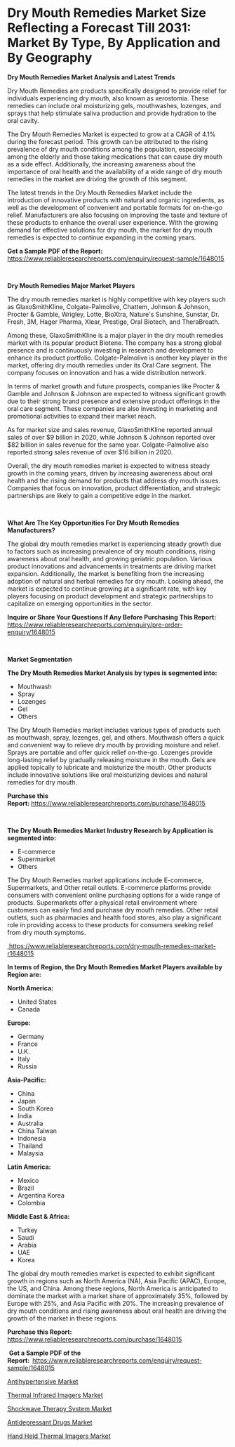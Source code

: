 <p><h1>Dry Mouth Remedies Market Size Reflecting a Forecast Till 2031: Market By Type, By Application and By Geography</h1></p><p><strong>Dry Mouth Remedies Market Analysis and Latest Trends</strong></p>
<p><p>Dry Mouth Remedies are products specifically designed to provide relief for individuals experiencing dry mouth, also known as xerostomia. These remedies can include oral moisturizing gels, mouthwashes, lozenges, and sprays that help stimulate saliva production and provide hydration to the oral cavity.</p><p>The Dry Mouth Remedies Market is expected to grow at a CAGR of 4.1% during the forecast period. This growth can be attributed to the rising prevalence of dry mouth conditions among the population, especially among the elderly and those taking medications that can cause dry mouth as a side effect. Additionally, the increasing awareness about the importance of oral health and the availability of a wide range of dry mouth remedies in the market are driving the growth of this segment.</p><p>The latest trends in the Dry Mouth Remedies Market include the introduction of innovative products with natural and organic ingredients, as well as the development of convenient and portable formats for on-the-go relief. Manufacturers are also focusing on improving the taste and texture of these products to enhance the overall user experience. With the growing demand for effective solutions for dry mouth, the market for dry mouth remedies is expected to continue expanding in the coming years.</p></p>
<p><strong>Get a Sample PDF of the Report:&nbsp;</strong> <a href="https://www.reliableresearchreports.com/enquiry/request-sample/1648015">https://www.reliableresearchreports.com/enquiry/request-sample/1648015</a></p>
<p>&nbsp;</p>
<p><strong>Dry Mouth Remedies Major Market Players</strong></p>
<p><p>The dry mouth remedies market is highly competitive with key players such as GlaxoSmithKline, Colgate-Palmolive, Chattem, Johnson & Johnson, Procter & Gamble, Wrigley, Lotte, BioXtra, Nature's Sunshine, Sunstar, Dr. Fresh, 3M, Hager Pharma, Xlear, Prestige, Oral Biotech, and TheraBreath.</p><p>Among these, GlaxoSmithKline is a major player in the dry mouth remedies market with its popular product Biotene. The company has a strong global presence and is continuously investing in research and development to enhance its product portfolio. Colgate-Palmolive is another key player in the market, offering dry mouth remedies under its Oral Care segment. The company focuses on innovation and has a wide distribution network.</p><p>In terms of market growth and future prospects, companies like Procter & Gamble and Johnson & Johnson are expected to witness significant growth due to their strong brand presence and extensive product offerings in the oral care segment. These companies are also investing in marketing and promotional activities to expand their market reach.</p><p>As for market size and sales revenue, GlaxoSmithKline reported annual sales of over $9 billion in 2020, while Johnson & Johnson reported over $82 billion in sales revenue for the same year. Colgate-Palmolive also reported strong sales revenue of over $16 billion in 2020.</p><p>Overall, the dry mouth remedies market is expected to witness steady growth in the coming years, driven by increasing awareness about oral health and the rising demand for products that address dry mouth issues. Companies that focus on innovation, product differentiation, and strategic partnerships are likely to gain a competitive edge in the market.</p></p>
<p>&nbsp;</p>
<p><strong>What Are The Key Opportunities For Dry Mouth Remedies Manufacturers?</strong></p>
<p><p>The global dry mouth remedies market is experiencing steady growth due to factors such as increasing prevalence of dry mouth conditions, rising awareness about oral health, and growing geriatric population. Various product innovations and advancements in treatments are driving market expansion. Additionally, the market is benefiting from the increasing adoption of natural and herbal remedies for dry mouth. Looking ahead, the market is expected to continue growing at a significant rate, with key players focusing on product development and strategic partnerships to capitalize on emerging opportunities in the sector.</p></p>
<p><strong>Inquire or Share Your Questions If Any Before Purchasing This Report:</strong> <a href="https://www.reliableresearchreports.com/enquiry/pre-order-enquiry/1648015">https://www.reliableresearchreports.com/enquiry/pre-order-enquiry/1648015</a></p>
<p>&nbsp;</p>
<p><strong>Market Segmentation</strong></p>
<p><strong>The Dry Mouth Remedies Market Analysis by types is segmented into:</strong></p>
<p><ul><li>Mouthwash</li><li>Spray</li><li>Lozenges</li><li>Gel</li><li>Others</li></ul></p>
<p><p>The Dry Mouth Remedies market includes various types of products such as mouthwash, spray, lozenges, gel, and others. Mouthwash offers a quick and convenient way to relieve dry mouth by providing moisture and relief. Sprays are portable and offer quick relief on-the-go. Lozenges provide long-lasting relief by gradually releasing moisture in the mouth. Gels are applied topically to lubricate and moisturize the mouth. Other products include innovative solutions like oral moisturizing devices and natural remedies for dry mouth.</p></p>
<p><strong>Purchase this Report:&nbsp;</strong><a href="https://www.reliableresearchreports.com/purchase/1648015">https://www.reliableresearchreports.com/purchase/1648015</a></p>
<p>&nbsp;</p>
<p><strong>The Dry Mouth Remedies Market Industry Research by Application is segmented into:</strong></p>
<p><ul><li>E-commerce</li><li>Supermarket</li><li>Others</li></ul></p>
<p><p>The Dry Mouth Remedies market applications include E-commerce, Supermarkets, and Other retail outlets. E-commerce platforms provide consumers with convenient online purchasing options for a wide range of products. Supermarkets offer a physical retail environment where customers can easily find and purchase dry mouth remedies. Other retail outlets, such as pharmacies and health food stores, also play a significant role in providing access to these products for consumers seeking relief from dry mouth symptoms.</p></p>
<p><a href="https://www.reliableresearchreports.com/dry-mouth-remedies-market-r1648015">&nbsp;https://www.reliableresearchreports.com/dry-mouth-remedies-market-r1648015</a></p>
<p><strong>In terms of Region, the Dry Mouth Remedies Market Players available by Region are:</strong></p>
<p>
    <p> <strong> North America: </strong>
        <ul>
            <li>United States</li>
            <li>Canada</li>
        </ul>
        </p> 
    <p> <strong> Europe: </strong>
        <ul>
            <li>Germany</li>
            <li>France</li>
            <li>U.K.</li>
            <li>Italy</li>
            <li>Russia</li>
        </ul>
        </p> 
    <p> <strong> Asia-Pacific: </strong>
        <ul>
            <li>China</li>
            <li>Japan</li>
            <li>South Korea</li>
            <li>India</li>
            <li>Australia</li>
            <li>China Taiwan</li>
            <li>Indonesia</li>
            <li>Thailand</li>
            <li>Malaysia</li>
        </ul>
        </p> 
    <p> <strong> Latin America: </strong>
        <ul>
            <li>Mexico</li>
            <li>Brazil</li>
            <li>Argentina Korea</li>
            <li>Colombia</li>
        </ul>
        </p> 
    <p> <strong> Middle East & Africa: </strong>
        <ul>
            <li>Turkey</li>
            <li>Saudi</li>
            <li>Arabia</li>
            <li>UAE</li>
            <li>Korea</li>
        </ul>
    </p>
    </p>
<p><p>The global dry mouth remedies market is expected to exhibit significant growth in regions such as North America (NA), Asia Pacific (APAC), Europe, the US, and China. Among these regions, North America is anticipated to dominate the market with a market share of approximately 35%, followed by Europe with 25%, and Asia Pacific with 20%. The increasing prevalence of dry mouth conditions and rising awareness about oral health are driving the growth of the market in these regions.</p></p>
<p><strong>Purchase this Report: </strong><a href="https://www.reliableresearchreports.com/purchase/1648015">https://www.reliableresearchreports.com/purchase/1648015</a></p>
<p>&nbsp;<strong>Get a Sample PDF of the Report:&nbsp;&nbsp;</strong><a href="https://www.reliableresearchreports.com/enquiry/request-sample/1648015">https://www.reliableresearchreports.com/enquiry/request-sample/1648015</a></p>
<p><strong></strong></p>
<p><p><a href="https://github.com/wrwgzwbr35/Market-Research-Report-List-2/blob/main/antihypertensive-market.md">Antihypertensive Market</a></p><p><a href="https://medium.com/@karianerice/navigating-the-global-thermal-infrared-imagers-market-landscape-trends-forecasts-and-impact-4b9227a8e8f1">Thermal Infrared Imagers Market</a></p><p><a href="https://www.linkedin.com/pulse/exploring-shockwave-therapy-system-market-dynamics-global-trends-tzw6f?trackingId=bX9c0745RV2wpsr1TgRzHw%3D%3D">Shockwave Therapy System Market</a></p><p><a href="https://github.com/sifatuddin25/Market-Research-Report-List-2/blob/main/antidepressant-drugs-market.md">Antidepressant Drugs Market</a></p><p><a href="https://medium.com/@alanernser/comprehensive-analysis-of-the-global-hand-held-thermal-imagers-market-growth-trends-market-1d4d0ab369a2">Hand Held Thermal Imagers Market</a></p></p>